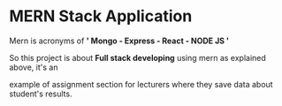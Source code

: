 # MERN Stack Application

Mern is acronyms of  <b>' Mongo - Express - React - NODE JS '</b>

So this project is about <b>Full stack developing</b> using mern as explained above, it's an 

example of assignment section for lecturers where they save data about student's results.

